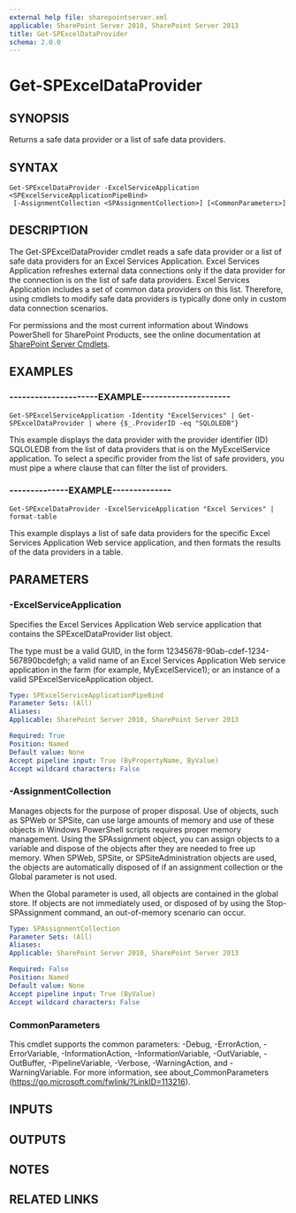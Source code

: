 ```yaml
---
external help file: sharepointserver.xml
applicable: SharePoint Server 2010, SharePoint Server 2013
title: Get-SPExcelDataProvider
schema: 2.0.0
---
```


# Get-SPExcelDataProvider

## SYNOPSIS
Returns a safe data provider or a list of safe data providers.

## SYNTAX

```
Get-SPExcelDataProvider -ExcelServiceApplication <SPExcelServiceApplicationPipeBind>
 [-AssignmentCollection <SPAssignmentCollection>] [<CommonParameters>]
```

## DESCRIPTION
The Get-SPExcelDataProvider cmdlet reads a safe data provider or a list of safe data providers for an Excel Services Application.
Excel Services Application refreshes external data connections only if the data provider for the connection is on the list of safe data providers.
Excel Services Application includes a set of common data providers on this list.
Therefore, using cmdlets to modify safe data providers is typically done only in custom data connection scenarios.

For permissions and the most current information about Windows PowerShell for SharePoint Products, see the online documentation at [SharePoint Server Cmdlets](https://docs.microsoft.com/powershell/sharepoint/sharepoint-server/sharepoint-server-cmdlets).

## EXAMPLES

### ---------------------EXAMPLE--------------------- 
```
Get-SPExcelServiceApplication -Identity "ExcelServices" | Get-SPExcelDataProvider | where {$_.ProviderID -eq "SQLOLEDB"}
```

This example displays the data provider with the provider identifier (ID) SQLOLEDB from the list of data providers that is on the MyExcelService application.
To select a specific provider from the list of safe providers, you must pipe a where clause that can filter the list of providers.

### --------------EXAMPLE-------------- 
```
Get-SPExcelDataProvider -ExcelServiceApplication "Excel Services" | format-table
```

This example displays a list of safe data providers for the specific Excel Services Application Web service application, and then formats the results of the data providers in a table.

## PARAMETERS

### -ExcelServiceApplication
Specifies the Excel Services Application Web service application that contains the SPExcelDataProvider list object.

The type must be a valid GUID, in the form 12345678-90ab-cdef-1234-567890bcdefgh; a valid name of an Excel Services Application Web service application in the farm (for example, MyExcelService1); or an instance of a valid SPExcelServiceApplication object.

```yaml
Type: SPExcelServiceApplicationPipeBind
Parameter Sets: (All)
Aliases: 
Applicable: SharePoint Server 2010, SharePoint Server 2013

Required: True
Position: Named
Default value: None
Accept pipeline input: True (ByPropertyName, ByValue)
Accept wildcard characters: False
```

### -AssignmentCollection
Manages objects for the purpose of proper disposal.
Use of objects, such as SPWeb or SPSite, can use large amounts of memory and use of these objects in Windows PowerShell scripts requires proper memory management.
Using the SPAssignment object, you can assign objects to a variable and dispose of the objects after they are needed to free up memory.
When SPWeb, SPSite, or SPSiteAdministration objects are used, the objects are automatically disposed of if an assignment collection or the Global parameter is not used.

When the Global parameter is used, all objects are contained in the global store.
If objects are not immediately used, or disposed of by using the Stop-SPAssignment command, an out-of-memory scenario can occur.

```yaml
Type: SPAssignmentCollection
Parameter Sets: (All)
Aliases: 
Applicable: SharePoint Server 2010, SharePoint Server 2013

Required: False
Position: Named
Default value: None
Accept pipeline input: True (ByValue)
Accept wildcard characters: False
```

### CommonParameters
This cmdlet supports the common parameters: -Debug, -ErrorAction, -ErrorVariable, -InformationAction, -InformationVariable, -OutVariable, -OutBuffer, -PipelineVariable, -Verbose, -WarningAction, and -WarningVariable. For more information, see about_CommonParameters (https://go.microsoft.com/fwlink/?LinkID=113216).

## INPUTS

## OUTPUTS

## NOTES

## RELATED LINKS

